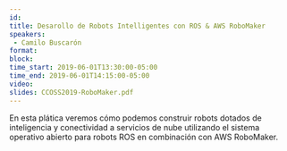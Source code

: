 ```yaml
---
id: 
title: Desarollo de Robots Intelligentes con ROS & AWS RoboMaker
speakers:
 - Camilo Buscarón
format: 
block:
time_start: 2019-06-01T13:30:00-05:00
time_end: 2019-06-01T14:15:00-05:00
video:
slides: CCOSS2019-RoboMaker.pdf
---
```


En esta plática veremos cómo podemos construir robots dotados de inteligencia y conectividad a servicios de nube utilizando el sistema operativo abierto para robots ROS en combinación con AWS RoboMaker. 

